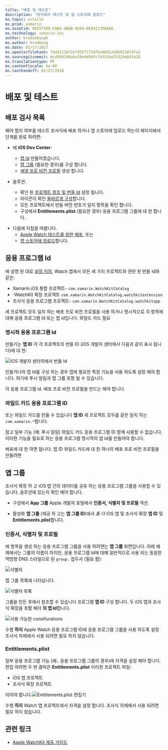 ```yaml
---
title: "배포 및 테스트"
description: "장치에서 테스트 및 앱 스토어에 업로드"
ms.topic: article
ms.prod: xamarin
ms.assetid: 98257399-E9B3-4BAB-9204-0E89117DEA6D
ms.technology: xamarin-ios
author: bradumbaugh
ms.author: brumbaug
ms.date: 03/17/2017
ms.openlocfilehash: fdd4311072efd5571724fbe00d12a96921054fa2
ms.sourcegitcommit: 6cd40d190abe38edd50fc74331be15324a845a28
ms.translationtype: MT
ms.contentlocale: ko-KR
ms.lasthandoff: 02/27/2018
---
```

# <a name="deployment-and-testing"></a>배포 및 테스트

## <a name="deployment-checklist"></a>배포 검사 목록

해야 할지 여부를 테스트 조사식에 배포 하거나 앱 스토어에 업로드 하는이 페이지에서 단계를 완료 하려면:

- 에 **iOS Dev Center**:
  - [앱 Id](#App_IDs) 만들어졌습니다.
  - [앱 그룹](#App_Groups) (필요한 경우)를 구성 합니다.
  - [*배포* 프로 비전 프로필](#Provisioning_Profiles) 생성 합니다.

- 솔루션:

  - 확인 된 [프로젝트 참조 및 번들 Id](~/ios/watchos/get-started/installation.md) 설정 됩니다.
  - 아이콘이 확인 [올바르게 구성](~/ios/watchos/app-fundamentals/icons.md)합니다.
  - 모든 프로젝트에서 번들 버전 번호가 일치 항목을 확인 합니다.
  - 구성에서 **Entitlements.plist** (필요한 경우) 응용 프로그램 그룹에 대 한 합니다.

* 다음에 지침을 따릅니다.
  - [Apple Watch 테스트를 위한 배포](~/ios/watchos/deploy-test/device.md), 또는
  - [앱 스토어에 업로드](~/ios/watchos/deploy-test/appstore.md)합니다.


## <a name="app-ids"></a>응용 프로그램 Id

에 설명 된 대로 [설정 지침](~/ios/watchos/get-started/installation.md), Watch 앱에서 모든 세 가지 프로젝트와 관련 된 번들 Id와 같은:

- Xamarin.iOS 통합 프로젝트- `com.xamarin.WatchKitCatalog`
- -WatchKit 확장 프로젝트 `com.xamarin.WatchKitCatalog.watchkitextension`
- 조사식 응용 프로그램 프로젝트- `com.xamarin.WatchKitCatalog.watchkitapp`

세 프로젝트 모두 일치 하는 배포 프로 비전 프로필을 사용 하거나 명시적으로 각 항목에 대해 응용 프로그램 Id 또는 앱 id입니다. 와일드 카드 필요

### <a name="explicit-app-ids"></a>명시적 응용 프로그램 Id

만들기는 **앱 ID** 각 각 프로젝트의 번들 ID (iOS 개발자 센터에서 다음과 같이 표시 됩니다)에 대 한:

![IOS 개발자 센터의에서 번들 Id](images/appids-specific-sml.png)

만들거나의 앱 Id를 구성 하는 경우 앱에 필요한 특정 기능을 사용 하도록 설정 해야 합니다. 여기에 푸시 알림과 앱 그룹 포함 될 수 있습니다.

각 응용 프로그램 id. 배포 프로 비전 프로필을 만드는 해야 합니다.

### <a name="wildcard-app-id"></a>와일드 카드 응용 프로그램 ID

또는 와일드 카드를 만들 수 있습니다 **앱 ID** 세 프로젝트 모두를 같은 일치 하는 `com.xamarin.*`합니다.

참고 일부 기능 (예: 푸시 알림) 와일드 카드 응용 프로그램 ID 함께 사용할 수 없습니다. 이러한 기능을 필요로 하는 응용 프로그램 명시적의 앱 Id를 만들어야 합니다.

배포에 대 한 하면 됩니다. 앱 ID 와일드 카드에 대 한 하나의 배포 프로 비전 프로필을 만들려면

<a name="app-groups" />

## <a name="app-groups"></a>앱 그룹

조사식 확장 하 고 iOS 앱 간의 데이터를 공유 하는 응용 프로그램 그룹을 사용할 수 있습니다. 솔루션에 있는지 확인 해야 합니다.

- 구성에서 **App 그룹** Apple 개발자 포털에서 **인증서, 식별자 및 프로필** 섹션.

- 활성화 **앱 그룹** (제공 하 고는 **앱 그룹 ID**)에서 *둘 다* iOS 앱 및 조사식 확장 **앱 ID** 및  **Entitlements.plist**합니다.

### <a name="certificates-identifiers--profiles"></a>인증서, 식별자 및 프로필

에 항목을 생성 하는 응용 프로그램 그룹을 사용 하려면는 **앱 그룹** 화면입니다. 아래 예제에서는 그룹의 이름이 하지만, 응용 프로그램 Id에 대해 일반적으로 사용 되는 동일한 역방향 DNS 스타일으로 된 `group.` 접두사 (필요 함):

![식별자](images/appgroups-new-sml.png)

앱 그룹 목록에 나타납니다.

![식별자 목록](images/appgroups-setup-sml.png)

그룹을 만든 후에서 참조할 수 있습니다 프로그램 **앱 ID** 구성 합니다. 두 iOS 앱과 조사식 확장을 포함 해야 **의 앱 Id**합니다.

![사용 가능한 consifurations](images/appgroups-sml.png)

수행 **하지** Apple Watch 응용 프로그램 ID에 응용 프로그램 그룹을 사용 하도록 설정 조사식 자체에서 사용 되려면 필요 하지 않습니다.

### <a name="entitlementsplist"></a>Entitlements.plist

일부 응용 프로그램 기능 (예:. 응용 프로그램 그룹의 경우)에 자격을 설정 해야 합니다.
편집 하려면 두 번 클릭은 **Entitlements.plist** 이러한 프로젝트 파일:

- iOS 앱 프로젝트
- 조사식 확장 프로젝트

이어야 합니다.![Entitlements.plist 편집기](images/entitlements-plist-sml.png)

수행 **하지** Watch 앱 프로젝트에서 자격을 설정 합니다. 조사식 자체에서 사용 되려면 필요 하지 않습니다.



## <a name="related-links"></a>관련 링크

- [Apple WatchKit 제출 가이드](https://developer.apple.com/app-store/watch/)
